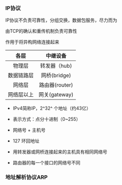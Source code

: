 ### IP协议

IP协议不负责可靠性，分组交换，数据包服务，尽力而为

由TCP的确认和重传机制负责可靠性

作用于将异构网络连接起来

|    各层    |    中继设备    |
| :--------: | :------------: |
|   物理层   |  转发器（hub)  |
| 数据链路层 |  网桥(bridge)  |
|   网络层   | 路由器(router) |
| 网络层以上 | 网关(gateway)  |



- IPv4简称IP，2^32^ 个地址（约43亿）

- 表示方式：点分十进制（0~255）

- 网络号 + 主机号

- 127 环回地址
- 用转发器或网桥连接起来的主机具有相同网络号
- 路由器的每一个接口的网络号不同

### 地址解析协议ARP

